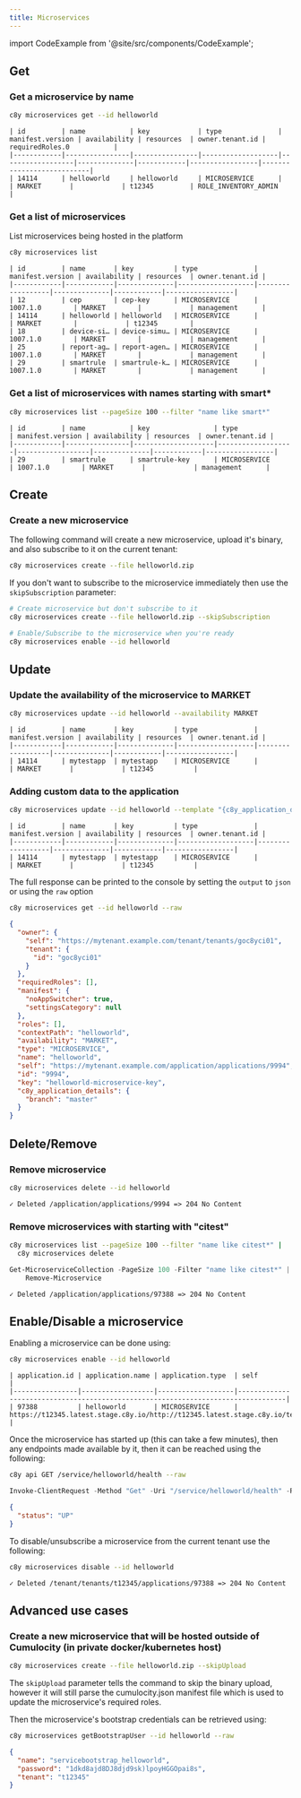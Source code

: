 ```yaml
---
title: Microservices
---
```


import CodeExample from '@site/src/components/CodeExample';

## Get

### Get a microservice by name

<CodeExample>

```bash
c8y microservices get --id helloworld
```

</CodeExample>


```plaintext title="Output"
| id         | name           | key            | type              | manifest.version | availability | resources  | owner.tenant.id | requiredRoles.0           |
|------------|----------------|----------------|-------------------|------------------|--------------|------------|-----------------|---------------------------|
| 14114      | helloworld     | helloworld     | MICROSERVICE      |                  | MARKET       |            | t12345         | ROLE_INVENTORY_ADMIN      |
```

### Get a list of microservices

List microservices being hosted in the platform


<CodeExample>

```bash
c8y microservices list
```

</CodeExample>


```plaintext title="Output"
| id         | name       | key          | type              | manifest.version | availability | resources  | owner.tenant.id |
|------------|------------|--------------|-------------------|------------------|--------------|------------|-----------------|
| 12         | cep        | cep-key      | MICROSERVICE      | 1007.1.0        | MARKET        |            | management      |
| 14114      | helloworld | helloworld   | MICROSERVICE      |                 | MARKET        |            | t12345        |
| 18         | device-si… | device-simu… | MICROSERVICE      | 1007.1.0        | MARKET        |            | management      |
| 25         | report-ag… | report-agen… | MICROSERVICE      | 1007.1.0        | MARKET        |            | management      |
| 29         | smartrule  | smartrule-k… | MICROSERVICE      | 1007.1.0        | MARKET        |            | management      |
```

### Get a list of microservices with names starting with smart*

<CodeExample>

```bash
c8y microservices list --pageSize 100 --filter "name like smart*"
```

</CodeExample>


```text title="Output"
| id         | name           | key                | type              | manifest.version | availability | resources  | owner.tenant.id |
|------------|----------------|--------------------|-------------------|------------------|--------------|------------|-----------------|
| 29         | smartrule      | smartrule-key      | MICROSERVICE      | 1007.1.0        | MARKET       |            | management      |
```

## Create

### Create a new microservice

The following command will create a new microservice, upload it's binary, and also subscribe to it on the current tenant:

<CodeExample>

```bash
c8y microservices create --file helloworld.zip
```

</CodeExample>

If you don't want to subscribe to the microservice immediately then use the `skipSubscription` parameter:

<CodeExample>

```bash
# Create microservice but don't subscribe to it
c8y microservices create --file helloworld.zip --skipSubscription

# Enable/Subscribe to the microservice when you're ready
c8y microservices enable --id helloworld
```

</CodeExample>

## Update

### Update the availability of the microservice to MARKET

<CodeExample>

```bash
c8y microservices update --id helloworld --availability MARKET
```

</CodeExample>

```plaintext title="Output"
| id         | name       | key          | type              | manifest.version | availability | resources  | owner.tenant.id |
|------------|------------|--------------|-------------------|------------------|--------------|------------|-----------------|
| 14114      | mytestapp  | mytestapp    | MICROSERVICE      |                  | MARKET       |            | t12345          |
```

### Adding custom data to the application

<CodeExample>

```bash
c8y microservices update --id helloworld --template "{c8y_application_details: { branch: 'master' }}"
```

</CodeExample>


```plaintext title="Output"
| id         | name       | key          | type              | manifest.version | availability | resources  | owner.tenant.id |
|------------|------------|--------------|-------------------|------------------|--------------|------------|-----------------|
| 14114      | mytestapp  | mytestapp    | MICROSERVICE      |                  | MARKET       |            | t12345          |
```

The full response can be printed to the console by setting the `output` to `json` or using the `raw` option

<CodeExample>

```bash
c8y microservices get --id helloworld --raw
```

</CodeExample>

```json title="Output"
{
  "owner": {
    "self": "https://mytenant.example.com/tenant/tenants/goc8yci01",
    "tenant": {
      "id": "goc8yci01"
    }
  },
  "requiredRoles": [],
  "manifest": {
    "noAppSwitcher": true,
    "settingsCategory": null
  },
  "roles": [],
  "contextPath": "helloworld",
  "availability": "MARKET",
  "type": "MICROSERVICE",
  "name": "helloworld",
  "self": "https://mytenant.example.com/application/applications/9994",
  "id": "9994",
  "key": "helloworld-microservice-key",
  "c8y_application_details": {
    "branch": "master"
  }
}
```

## Delete/Remove

### Remove microservice

<CodeExample>

```bash
c8y microservices delete --id helloworld
```

</CodeExample>


```plaintext title="No Output"
✓ Deleted /application/applications/9994 => 204 No Content
```

### Remove microservices with starting with "citest"

<CodeExample>

```bash
c8y microservices list --pageSize 100 --filter "name like citest*" |
  c8y microservices delete
```

```powershell
Get-MicroserviceCollection -PageSize 100 -Filter "name like citest*" | batch |
    Remove-Microservice
```

</CodeExample>


```plaintext title="Output"
✓ Deleted /application/applications/97388 => 204 No Content
```

## Enable/Disable a microservice

Enabling a microservice can be done using:

<CodeExample>

```bash
c8y microservices enable --id helloworld
```

</CodeExample>

```text title="Output"
| application.id | application.name | application.type  | self                                                                             |
|----------------|------------------|-------------------|----------------------------------------------------------------------------------|
| 97388          | helloworld       | MICROSERVICE      | https://t12345.latest.stage.c8y.io/http://t12345.latest.stage.c8y.io/tenant… |
```

Once the microservice has started up (this can take a few minutes), then any endpoints made available by it, then it can be reached using the following:


<CodeExample>

```bash
c8y api GET /service/helloworld/health --raw
```

```powershell
Invoke-ClientRequest -Method "Get" -Uri "/service/helloworld/health" -Raw
```

</CodeExample>


```json title="Output"
{
  "status": "UP"
}
```

To disable/unsubscribe a microservice from the current tenant use the following:

<CodeExample>

```bash
c8y microservices disable --id helloworld
```

</CodeExample>

```text title="Output"
✓ Deleted /tenant/tenants/t12345/applications/97388 => 204 No Content
```

## Advanced use cases

### Create a new microservice that will be hosted outside of Cumulocity (in private docker/kubernetes host)

<CodeExample>

```bash
c8y microservices create --file helloworld.zip --skipUpload
```

</CodeExample>

The `skipUpload` parameter tells the command to skip the binary upload, however it will still parse the cumulocity.json manifest file which is used to update the microservice's required roles.

Then the microservice's bootstrap credentials can be retrieved using:

<CodeExample>

```bash
c8y microservices getBootstrapUser --id helloworld --raw
```

</CodeExample>

```json title="Output"
{
  "name": "servicebootstrap_helloworld",
  "password": "1dkd8ajd8DJ8djd9sk)lpoyHGGOpai8s",
  "tenant": "t12345"
}
```
